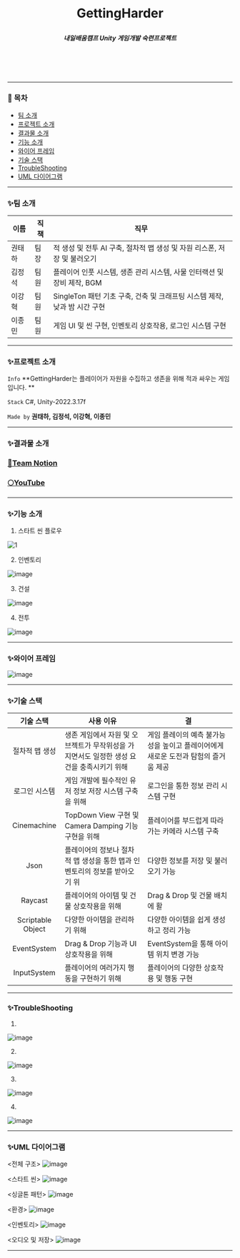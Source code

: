 <br/>
<br/>

# <p align="center"> **GettingHarder**  </p>

##### <p align="center"> <b> 내일배움캠프 Unity 게임개발 숙련프로젝트 </b>

<br/>
<br/>

<br/>

---

### 📖 목차
+ [팀 소개](#팀-소개)
+ [프로젝트 소개](#프로젝트-소개)
+ [결과물 소개](#결과물-소개)
+ [기능 소개](#기능-소개)
+ [와이어 프레임](#와이어-프레임)
+ [기술 스택](#기술-스택)
+ [TroubleShooting](#TroubleShooting)
+ [UML 다이어그램](#UML-다이어그램)
---

### ✨팀 소개
| 이름   | 직책 | 직무 |
|--------|------|------|
| 권태하 | 팀장 | 적 생성 및 전투 AI 구축, 절차적 맵 생성 및 자원 리스폰, 저장 및 불러오기 |
| 김정석 | 팀원 | 플레이어 인풋 시스템, 생존 관리 시스템, 사물 인터랙션 및 장비 제작, BGM |
| 이강혁 | 팀원 | SingleTon 패턴 기초 구축, 건축 및 크래프팅 시스템 제작, 낮과 밤 시간 구현 |
| 이종민 | 팀원 | 게임 UI 및 씬 구현, 인벤토리 상호작용, 로그인 시스템 구현 |

---

### ✨프로젝트 소개

 `Info` **GettingHarder는 플레이어가 자원을 수집하고 생존을 위해 적과 싸우는 게임입니다. **

 `Stack` C#, Unity-2022.3.17f

 `Made by` **권태하, 김정석, 이강혁, 이종민** 

---

### ✨결과물 소개

### [🌾Team Notion](https://www.notion.so/teamsparta/efbfef6530864b86969e6a991f6b38c3)

### [🌕YouTube](https://www.youtube.com/watch?v=1O8rv1-oNSQ)

---

### ✨기능 소개

1. 스타트 씬 플로우

![1](https://github.com/DoOrNo33/GettingHarderPublic/assets/167051416/429837d7-bfc0-4a0f-8c12-239bcee42af6)

2. 인벤토리

![image](https://github.com/DoOrNo33/GettingHarderPublic/assets/167051416/3eddad95-17a9-45fa-8133-aa4548a5316b)

3. 건설

![image](https://github.com/DoOrNo33/GettingHarderPublic/assets/167051416/d91a207b-bd57-4639-b4eb-b4f69a932e45)

4. 전투
   
![image](https://github.com/DoOrNo33/GettingHarderPublic/assets/167051416/36077176-a2f8-46b1-8900-4b4d631b140a)

---

### ✨와이어 프레임

![image](https://github.com/DoOrNo33/GettingHarderPublic/assets/167051416/aaae43f0-6d3d-4fde-bc73-cdac5e0f9b8e)

---

### ✨기술 스택
| 기술 스택   | 사용 이유 | 결 |
|:--------:|------|------|
| 절차적 맵 생성 | 생존 게임에서 자원 및 오브젝트가 무작위성을 가지면서도 일정한 생성 요건을 충족시키기 위해 | 게임 플레이의 예측 불가능성을 높이고 플레이어에게 새로운 도전과 탐험의 즐거움 제공 |
| 로그인 시스템 | 게임 개발에 필수적인 유저 정보 저장 시스템 구축을 위해 | 로그인을 통한 정보 관리 시스템 구현 |
| Cinemachine | TopDown View 구현 및 Camera Damping 기능 구현을 위해 | 플레이어를 부드럽게 따라가는 카메라 시스템 구축 |
| Json | 플레이어의 정보나 절차적 맵 생성을 통한 맵과 인벤토리의 정보를 받아오기 위 | 다양한 정보를 저장 및 불러오기 가능 |
| Raycast | 플레이어의 아이템 및 건물 상호작용을 위해 | Drag & Drop 및 건물 배치에 활 |
| Scriptable Object | 다양한 아이템을 관리하기 위해 | 다양한 아이템을 쉽게 생성하고 정리 가능 |
| EventSystem | Drag & Drop 기능과 UI 상호작용을 위해 | EventSystem을 통해 아이템 위치 변경 가능 |
| InputSystem | 플레이어의 여러가지 행동을 구현하기 위해 | 플레이어의 다양한 상호작용 및 행동 구현 |

---

### ✨TroubleShooting

1.
![image](https://github.com/DoOrNo33/GettingHarderPublic/assets/167051416/46c05791-75d6-4e9e-9afb-b61085646536)

2.
![image](https://github.com/DoOrNo33/GettingHarderPublic/assets/167051416/e46cc060-88be-4f98-b746-3169edda45b3)

3.
![image](https://github.com/DoOrNo33/GettingHarderPublic/assets/167051416/baf4b374-4875-4dda-b746-6486151e7d10)

4.
![image](https://github.com/DoOrNo33/GettingHarderPublic/assets/167051416/d87f6aaf-128b-4bc6-958f-bb4995a0e1d1)

---

### ✨UML 다이어그램

<전체 구조>
![image](https://github.com/DoOrNo33/GettingHarderPublic/assets/167051416/0d456e50-8f0c-466c-bba4-46acd0e61c44)

<스타트 씬>
![image](https://github.com/DoOrNo33/GettingHarderPublic/assets/167051416/a843d43e-ee14-4e15-95be-f1632df23a6a)

<싱글톤 패턴>
![image](https://github.com/DoOrNo33/GettingHarderPublic/assets/167051416/498a0683-dcd2-4cd6-93c5-089da97053c6)

<환경>
![image](https://github.com/DoOrNo33/GettingHarderPublic/assets/167051416/8b251974-97c6-4866-9c6c-0c03e16a4f15)

<인벤토리>
![image](https://github.com/DoOrNo33/GettingHarderPublic/assets/167051416/7704c614-d78d-4b96-bd35-409dd6354f81)

<오디오 및 저장>
![image](https://github.com/DoOrNo33/GettingHarderPublic/assets/167051416/8b03963f-941f-4388-8b31-05d903fd2cc7)

---

